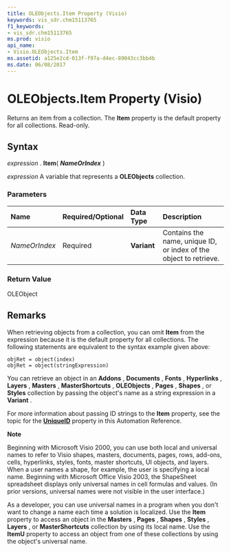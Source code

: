 ```yaml
---
title: OLEObjects.Item Property (Visio)
keywords: vis_sdr.chm15113765
f1_keywords:
- vis_sdr.chm15113765
ms.prod: visio
api_name:
- Visio.OLEObjects.Item
ms.assetid: a125e2cd-013f-f97a-d4ec-89043cc3bb4b
ms.date: 06/08/2017
---
```



# OLEObjects.Item Property (Visio)

Returns an item from a collection. The  **Item** property is the default property for all collections. Read-only.


## Syntax

 _expression_ . **Item**( **_NameOrIndex_** )

 _expression_ A variable that represents a **OLEObjects** collection.


### Parameters



|**Name**|**Required/Optional**|**Data Type**|**Description**|
|:-----|:-----|:-----|:-----|
| _NameOrIndex_|Required| **Variant**|Contains the name, unique ID, or index of the object to retrieve.|

### Return Value

OLEObject


## Remarks

When retrieving objects from a collection, you can omit  **Item** from the expression because it is the default property for all collections. The following statements are equivalent to the syntax example given above:


```
objRet = object(index) 
objRet = object(stringExpression) 

```

You can retrieve an object in an  **Addons** , **Documents** , **Fonts** , **Hyperlinks** , **Layers** , **Masters** , **MasterShortcuts** , **OLEObjects** , **Pages** , **Shapes** , or **Styles** collection by passing the object's name as a string expression in a **Variant** .

For more information about passing ID strings to the  **Item** property, see the topic for the **[UniqueID](Visio.Shape.UniqueID.md)** property in this Automation Reference.


 **Note**  

Beginning with Microsoft Visio 2000, you can use both local and universal names to refer to Visio shapes, masters, documents, pages, rows, add-ons, cells, hyperlinks, styles, fonts, master shortcuts, UI objects, and layers. When a user names a shape, for example, the user is specifying a local name. Beginning with Microsoft Office Visio 2003, the ShapeSheet spreadsheet displays only universal names in cell formulas and values. (In prior versions, universal names were not visible in the user interface.) 

As a developer, you can use universal names in a program when you don't want to change a name each time a solution is localized. Use the  **Item** property to access an object in the **Masters** , **Pages** , **Shapes** , **Styles** , **Layers** , or **MasterShortcuts** collection by using its local name. Use the **ItemU** property to access an object from one of these collections by using the object's universal name.


